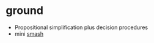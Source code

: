 ground
======
- Propositional simplification plus decision procedures
- mini [smash](https://github.com/n-crespo/NASA-2023/blob/master/pages/smash.md)
